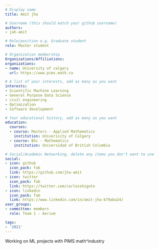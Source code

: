```yaml
---
# Display name
title: Amit jha

# Username (this should match your github username)
authors:
- jah-amit

# Role/position e.g. Graduate student
role: Master student

# Organization membership
Organizations/Affiliations:
organizations:
- name: University of calgary
  url: https://www.pims.math.ca

# A list of your interests, add as many as you want
interests:
- Scientific Machine Learning
- General Purpose Data Science
- civil engineering
- Optimization
- Software development

# Your educational history, add as many as you want
education:
  courses:
  - course: Masters - Applied Mathematics
    institution: Univerisity of Calgary
  - course: BSc - Mathematics
    institution: Universidad of British Columbia

# Social/Academic Networking, delete any items you don't want to use
social:
- icon: github
  icon_pack: fab
  link: https://github.com/jha-amit
- icon: twitter
  icon_pack: fab
  link: https://twitter.com/carlosshigoto
- icon: linkedin
  icon_pack: fab
  link: https://www.linkedin.com/in/amit-jha-b79aba24/
user_groups:
- committee: members
  role: Team 1 - Aerium

tags:
- '2021'
---
```

Working on ML projects with PIMS math^industry
